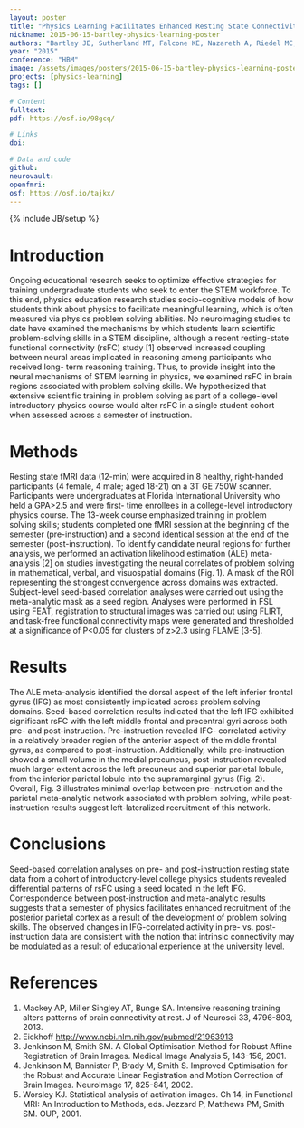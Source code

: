 ```yaml
---
layout: poster
title: "Physics Learning Facilitates Enhanced Resting State Connectivity in Problem Solving Network"
nickname: 2015-06-15-bartley-physics-learning-poster
authors: "Bartley JE, Sutherland MT, Falcone KE, Nazareth A, Riedel MC, Laird RW, Marguglio D, MacNamara K, Pruden SM, Brewe E, Laird AR"
year: "2015"
conference: "HBM"
image: /assets/images/posters/2015-06-15-bartley-physics-learning-poster.png
projects: [physics-learning]
tags: []

# Content
fulltext:
pdf: https://osf.io/98gcq/

# Links
doi:

# Data and code
github:
neurovault:
openfmri:
osf: https://osf.io/tajkx/
---
```

{% include JB/setup %}

# Introduction
Ongoing educational research seeks to optimize effective strategies for training undergraduate students who seek to enter the STEM workforce. To this end, physics education research studies socio-cognitive models of how students think about physics to facilitate meaningful learning, which is often measured via physics problem solving abilities. No neuroimaging studies to date have examined the mechanisms by which students learn scientific problem-solving skills in a STEM discipline, although a recent resting-state functional connectivity (rsFC) study [1] observed increased coupling between neural areas implicated in reasoning among participants who received long- term reasoning training. Thus, to provide insight into the neural mechanisms of STEM learning in physics, we examined rsFC in brain regions associated with problem solving skills. We hypothesized that extensive scientific training in problem solving as part of a college-level introductory physics course would alter rsFC in a single student cohort when assessed across a semester of instruction.

# Methods
Resting state fMRI data (12-min) were acquired in 8 healthy, right-handed participants (4 female, 4 male; aged 18-21) on a 3T GE 750W scanner. Participants were undergraduates at Florida International University who held a GPA>2.5 and were first- time enrollees in a college-level introductory physics course. The 13-week course emphasized training in problem solving skills; students completed one fMRI session at the beginning of the semester (pre-instruction) and a second identical session at the end of the semester (post-instruction).
To identify candidate neural regions for further analysis, we performed an activation likelihood estimation (ALE) meta-analysis [2] on studies investigating the neural correlates of problem solving in mathematical, verbal, and visuospatial domains (Fig. 1). A mask of the ROI representing the strongest convergence across domains was extracted. Subject-level seed-based correlation analyses were carried out using the meta-analytic mask as a seed region. Analyses were performed in FSL using FEAT, registration to structural images was carried out using FLIRT, and task-free functional connectivity maps were generated and thresholded at a significance of P<0.05 for clusters of z>2.3 using FLAME [3-5].

# Results
The ALE meta-analysis identified the dorsal aspect of the left inferior frontal gyrus (IFG) as most consistently implicated across problem solving domains. Seed-based correlation
results indicated that the left IFG exhibited significant rsFC with the left middle frontal and precentral gyri across both pre- and post-instruction. Pre-instruction revealed IFG- correlated activity in a relatively broader region of the anterior aspect of the middle frontal gyrus, as compared to post-instruction. Additionally, while pre-instruction showed a small volume in the medial precuneus, post-instruction revealed much larger extent across the left precuneus and superior parietal lobule, from the inferior parietal lobule into the supramarginal gyrus (Fig. 2). Overall, Fig. 3 illustrates minimal overlap between pre-instruction and the parietal meta-analytic network associated with problem solving, while post-instruction results suggest left-lateralized recruitment of this network.

# Conclusions
Seed-based correlation analyses on pre- and post-instruction resting state data from a cohort of introductory-level college physics students revealed differential patterns of rsFC using a seed located in the left IFG. Correspondence between post-instruction and meta-analytic results suggests that a semester of physics facilitates enhanced recruitment of the posterior parietal cortex as a result of the development of problem solving skills. The observed changes in IFG-correlated activity in pre- vs. post-instruction data are consistent with the notion that intrinsic connectivity may be modulated as a result of educational experience at the university level.

# References
1.  Mackey AP, Miller Singley AT, Bunge SA. Intensive reasoning training alters patterns of brain connectivity at rest. J of Neurosci 33, 4796-803, 2013.  
2.  Eickhoff http://www.ncbi.nlm.nih.gov/pubmed/21963913  
3.  Jenkinson M, Smith SM. A Global Optimisation Method for Robust Affine Registration of Brain Images. Medical Image Analysis 5, 143-156, 2001.  
4.  Jenkinson M, Bannister P, Brady M, Smith S. Improved Optimisation for the Robust and Accurate Linear Registration and Motion Correction of Brain Images. NeuroImage 17, 825-841, 2002.  
5.  Worsley KJ. Statistical analysis of activation images. Ch 14, in Functional MRI: An Introduction to Methods, eds. Jezzard P, Matthews PM, Smith SM. OUP, 2001.
